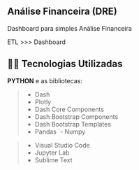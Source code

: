 
## Análise Financeira (DRE)

Dashboard para simples Análise Financeira

ETL >>> Dashboard


## 👨‍💻 Tecnologias Utilizadas

**PYTHON** e as bibliotecas:

> - Dash
> - Plotly
> - Dash Core Components
> - Dash Bootstrap Components
> - Dash Bootstrap Templates
> - Pandas
>´- Numpy


> - Visual Studio Code
> - Jupyter Lab
> - Sublime Text